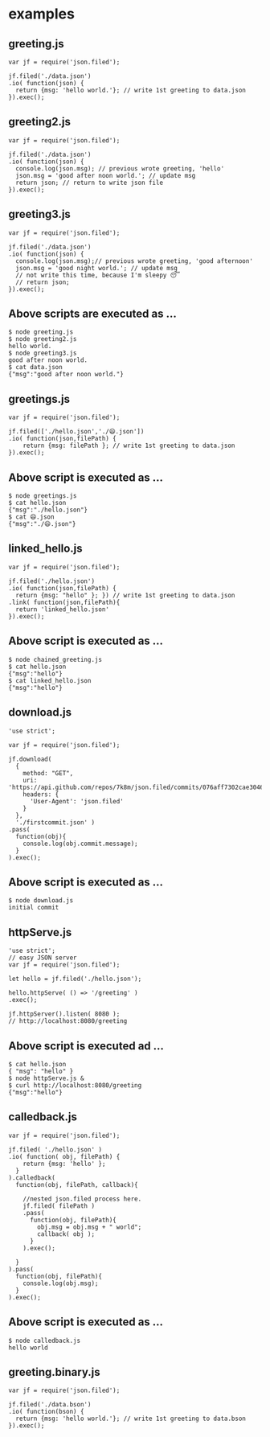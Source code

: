 # examples

## greeting.js
    var jf = require('json.filed');

    jf.filed('./data.json')
    .io( function(json) {
      return {msg: 'hello world.'}; // write 1st greeting to data.json
    }).exec();

## greeting2.js
    var jf = require('json.filed');

    jf.filed('./data.json')
    .io( function(json) {
      console.log(json.msg); // previous wrote greeting, 'hello'
      json.msg = 'good after noon world.'; // update msg
      return json; // return to write json file
    }).exec();

## greeting3.js
    var jf = require('json.filed');

    jf.filed('./data.json')
    .io( function(json) {
      console.log(json.msg);// previous wrote greeting, 'good afternoon'
      json.msg = 'good night world.'; // update msg
      // not write this time, because I'm sleepy 😴
      // return json;
    }).exec();

## Above scripts are executed as ...
    $ node greeting.js
    $ node greeting2.js
    hello world.
    $ node greeting3.js
    good after noon world.
    $ cat data.json
    {"msg":"good after noon world."}


## greetings.js
    var jf = require('json.filed');

    jf.filed(['./hello.json','./😄.json'])
    .io( function(json,filePath) {
        return {msg: filePath }; // write 1st greeting to data.json
    }).exec();

## Above script is executed as ...
    $ node greetings.js
    $ cat hello.json
    {"msg":"./hello.json"}
    $ cat 😄.json
    {"msg":"./😄.json"}

## linked_hello.js
    var jf = require('json.filed');

    jf.filed('./hello.json')
    .io( function(json,filePath) {
      return {msg: "hello" }; }) // write 1st greeting to data.json
    .link( function(json,filePath){
      return 'linked_hello.json'
    }).exec();

## Above script is executed as ...
    $ node chained_greeting.js
    $ cat hello.json
    {"msg":"hello"}
    $ cat linked_hello.json
    {"msg":"hello"}


## download.js
    'use strict';

    var jf = require('json.filed');

    jf.download(
      {
        method: "GET",
        uri: 'https://api.github.com/repos/7k8m/json.filed/commits/076aff7302cae3046955de13af41b1be90f41f03',
        headers: {
          'User-Agent': 'json.filed'
        }
      },
      './firstcommit.json' )
    .pass(
      function(obj){
        console.log(obj.commit.message);
      }
    ).exec();

## Above script is executed as ...
    $ node download.js
    initial commit    


## httpServe.js
    'use strict';
    // easy JSON server
    var jf = require('json.filed');
    
    let hello = jf.filed('./hello.json');
    
    hello.httpServe( () => '/greeting' )
    .exec();
    
    jf.httpServer().listen( 8080 );
    // http://localhost:8080/greeting


## Above script is executed ad ...
    $ cat hello.json
    { "msg": "hello" }
    $ node httpServe.js &
    $ curl http://localhost:8080/greeting
    {"msg":"hello"}


## calledback.js
    var jf = require('json.filed');

    jf.filed( './hello.json' )
    .io( function( obj, filePath) {
        return {msg: 'hello' };
      }
    ).calledback(
      function(obj, filePath, callback){

        //nested json.filed process here.
        jf.filed( filePath )
        .pass(
          function(obj, filePath){
            obj.msg = obj.msg + " world";
            callback( obj );
          }
        ).exec();

      }
    ).pass(
      function(obj, filePath){
        console.log(obj.msg);
      }
    ).exec();

## Above script is executed as ...
    $ node calledback.js
    hello world

## greeting.binary.js
    var jf = require('json.filed');

    jf.filed('./data.bson')
    .io( function(bson) {
      return {msg: 'hello world.'}; // write 1st greeting to data.bson
    }).exec();
